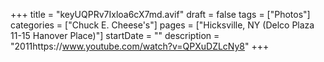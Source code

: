 +++
title = "keyUQPRv7Ixloa6cX7md.avif"
draft = false
tags = ["Photos"]
categories = ["Chuck E. Cheese's"]
pages = ["Hicksville, NY (Delco Plaza 11-15 Hanover Place)"]
startDate = ""
description = "2011https://www.youtube.com/watch?v=QPXuDZLcNy8"
+++

